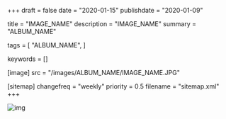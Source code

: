 +++
draft = false
date = "2020-01-15"
publishdate = "2020-01-09"

title = "IMAGE_NAME"
description = "IMAGE_NAME"
summary = "ALBUM_NAME"

tags = [
    "ALBUM_NAME",
]

keywords = []

[image]
    src = "/images/ALBUM_NAME/IMAGE_NAME.JPG"

[sitemap]
    changefreq = "weekly"
    priority = 0.5
    filename = "sitemap.xml"
+++


![img](/images/ALBUM_NAME/IMAGE_NAME.JPG)

